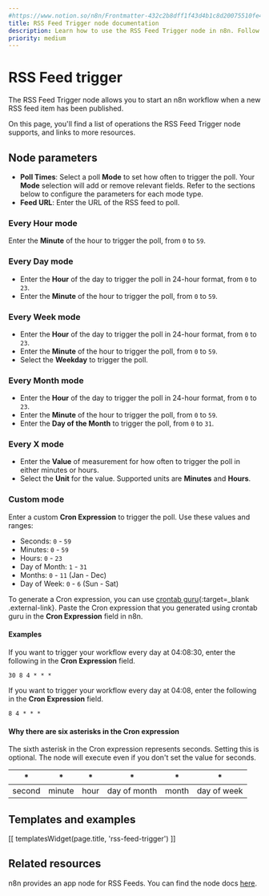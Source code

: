 ```yaml
---
#https://www.notion.so/n8n/Frontmatter-432c2b8dff1f43d4b1c8d20075510fe4
title: RSS Feed Trigger node documentation
description: Learn how to use the RSS Feed Trigger node in n8n. Follow technical documentation to integrate RSS Feed Trigger node into your workflows.
priority: medium
---
```


# RSS Feed trigger

The RSS Feed Trigger node allows you to start an n8n workflow when a new RSS feed item has been published.

On this page, you'll find a list of operations the RSS Feed Trigger node supports, and links to more resources.

## Node parameters

* **Poll Times**: Select a poll **Mode** to set how often to trigger the poll. Your **Mode** selection will add or remove relevant fields. Refer to the sections below to configure the parameters for each mode type.
* **Feed URL**: Enter the URL of the RSS feed to poll.

### Every Hour mode

Enter the **Minute** of the hour to trigger the poll, from `0` to `59`.

### Every Day mode

* Enter the **Hour** of the day to trigger the poll in 24-hour format, from `0` to `23`.
* Enter the **Minute** of the hour to trigger the poll, from `0` to `59`.

### Every Week mode

* Enter the **Hour** of the day to trigger the poll in 24-hour format, from `0` to `23`.
* Enter the **Minute** of the hour to trigger the poll, from `0` to `59`.
* Select the **Weekday** to trigger the poll.

### Every Month mode

* Enter the **Hour** of the day to trigger the poll in 24-hour format, from `0` to `23`.
* Enter the **Minute** of the hour to trigger the poll, from `0` to `59`.
* Enter the **Day of the Month** to trigger the poll, from `0` to `31`.

### Every X mode

* Enter the **Value** of measurement for how often to trigger the poll in either minutes or hours.
* Select the **Unit** for the value. Supported units are **Minutes** and **Hours**.

### Custom mode

Enter a custom **Cron Expression** to trigger the poll. Use these values and ranges:

* Seconds: `0` - `59`
* Minutes: `0` - `59`
* Hours: `0` - `23`
* Day of Month: `1` - `31`
* Months: `0` - `11` (Jan - Dec)
* Day of Week: `0` - `6` (Sun - Sat)

To generate a Cron expression, you can use [crontab guru](https://crontab.guru){:target=_blank .external-link}. Paste the Cron expression that you generated using crontab guru in the **Cron Expression** field in n8n.

#### Examples

If you want to trigger your workflow every day at 04:08:30, enter the following in the **Cron Expression** field.
```
30 8 4 * * *
```

If you want to trigger your workflow every day at 04:08, enter the following in the **Cron Expression** field.
```
8 4 * * *
```

#### Why there are six asterisks in the Cron expression

The sixth asterisk in the Cron expression represents seconds. Setting this is optional. The node will execute even if you don't set the value for seconds.

|  *  |  *  |  *  |  *  |  *  |  *  |
|:--:|:--:|:--:|:--:|:--:|:--:|
|second|minute|hour|day of month|month|day of week|

## Templates and examples

<!-- see https://www.notion.so/n8n/Pull-in-templates-for-the-integrations-pages-37c716837b804d30a33b47475f6e3780 -->
[[ templatesWidget(page.title, 'rss-feed-trigger') ]]

## Related resources

n8n provides an app node for RSS Feeds. You can find the node docs [here](/integrations/builtin/core-nodes/n8n-nodes-base.rssfeedread/).

